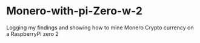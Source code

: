 # Monero-with-pi-Zero-w-2
Logging my findings and showing how to mine Monero Crypto currency on a RaspberryPi zero 2 
